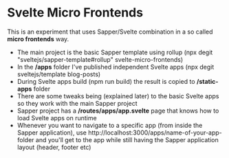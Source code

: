 # Svelte Micro Frontends

This is an experiment that uses Sapper/Svelte combination in a so called **micro frontends** way.

* The main project is the basic Sapper template using rollup (npx degit "sveltejs/sapper-template#rollup" svelte-micro-frontends)
* In the **/apps** folder I've published independent Svelte apps (npx degit sveltejs/template blog-posts) 
* During Svelte apps build (npm run build) the result is copied to **/static-apps** folder
* There are some tweaks being (explained later) to the basic Svelte apps so they work with the main Sapper project
* Sapper project has a **/routes/apps/app.svelte** page that knows how to load Svelte apps on runtime
* Whenever you want to navigate to a specific app (from inside the Sapper application), use http://localhost:3000/apps/name-of-your-app-folder
and you'll get to the app while still having the Sapper application layout (header, footer etc)



